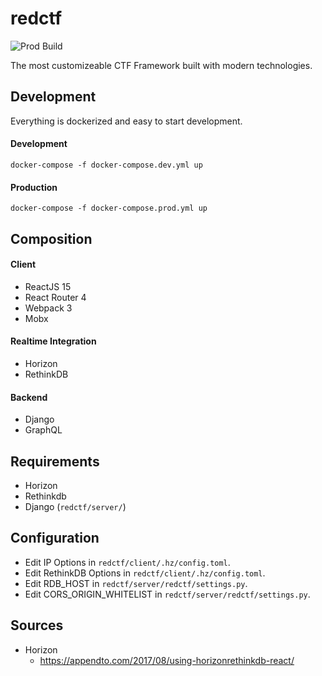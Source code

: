 # redctf 
![Prod Build](https://github.com/redctf/redctf/workflows/Prod%20Build/badge.svg)


The most customizeable CTF Framework built with modern technologies.

## Development
Everything is dockerized and easy to start development.

####  Development
`docker-compose -f docker-compose.dev.yml up`

#### Production
`docker-compose -f docker-compose.prod.yml up`



## Composition

#### Client
* ReactJS 15
* React Router 4
* Webpack 3
* Mobx

#### Realtime Integration
* Horizon
* RethinkDB

#### Backend
* Django
* GraphQL


## Requirements
* Horizon
* Rethinkdb
* Django (`redctf/server/`)


## Configuration 
* Edit IP Options in `redctf/client/.hz/config.toml`.
* Edit RethinkDB Options in `redctf/client/.hz/config.toml`.
* Edit RDB_HOST in `redctf/server/redctf/settings.py`.
* Edit CORS_ORIGIN_WHITELIST in `redctf/server/redctf/settings.py`.


## Sources

* Horizon
   * https://appendto.com/2017/08/using-horizonrethinkdb-react/
